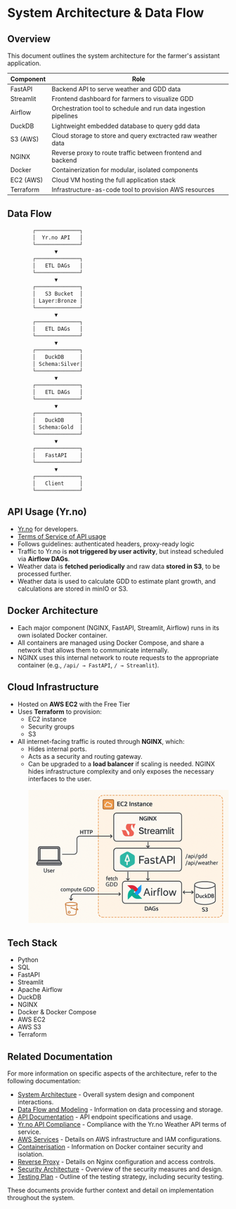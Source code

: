 # System Architecture & Data Flow

## Overview

This document outlines the system architecture for the farmer's assistant application.


| Component | Role                                                            |
| --------- | --------------------------------------------------------------- |
| FastAPI   | Backend API to serve weather and GDD data                       |
| Streamlit | Frontend dashboard for farmers to visualize GDD                 |
| Airflow   | Orchestration tool to schedule and run data ingestion pipelines |
| DuckDB    | Lightweight embedded database to query gdd data       |
| S3 (AWS)  | Cloud storage to store and query exctracted raw weather data    |
| NGINX     | Reverse proxy to route traffic between frontend and backend     |
| Docker    | Containerization for modular, isolated components               |
| EC2 (AWS) | Cloud VM hosting the full application stack                     |
| Terraform | Infrastructure-as-code tool to provision AWS resources          |

## Data Flow

            ┌──────────────┐
            │  Yr.no API   │
            └──────────────┘
                   ▼
            ┌──────────────┐
            │   ETL DAGs   │
            └──────────────┘
                   ▼
            ┌──────────────┐
            │   S3 Bucket  │
            │ Layer:Bronze │
            └──────────────┘
                   ▼
            ┌──────────────┐
            │   ETL DAGs   │
            └──────────────┘
                   ▼
            ┌──────────────┐
            │   DuckDB     │
            │ Schema:Silver│
            └──────────────┘
                   ▼
            ┌──────────────┐
            │   ETL DAGs   │
            └──────────────┘
                   ▼
            ┌──────────────┐
            │   DuckDB     │
            │ Schema:Gold  │
            └──────────────┘
                   ▼
            ┌──────────────┐
            │   FastAPI    │
            └──────────────┘
                   ▼
            ┌──────────────┐
            │   Client     │
            └──────────────┘

## API Usage (Yr.no)

- [Yr.no](https://developer.yr.no/) for developers.
- [Terms of Service of API usage](https://developer.yr.no/doc/TermsOfService/)
- Follows guidelines: authenticated headers, proxy-ready logic
- Traffic to Yr.no is **not triggered by user activity**, but instead scheduled via **Airflow DAGs**.
- Weather data is **fetched periodically** and raw data **stored in S3**, to be processed further.
- Weather data is used to calculate GDD to estimate plant growth, and calculations are stored in minIO or S3.

## Docker Architecture

- Each major component (NGINX, FastAPI, Streamlit, Airflow) runs in its own isolated Docker container.
- All containers are managed using Docker Compose, and share a network that allows them to communicate internally.
- NGINX uses this internal network to route requests to the appropriate container (e.g., `/api/ → FastAPI`, `/ → Streamlit`).

## Cloud Infrastructure

- Hosted on **AWS EC2** with the Free Tier
- Uses **Terraform** to provision:
  - EC2 instance
  - Security groups
  - S3
- All internet-facing traffic is routed through **NGINX**, which:
  - Hides internal ports.
  - Acts as a security and routing gateway.
  - Can be upgraded to a **load balancer** if scaling is needed. NGINX hides infrastructure complexity and only exposes the necessary interfaces to the user.
    <br><br>
    <img src="./images/1-architechture-and-flow.png" width="500" />

## Tech Stack

- Python
- SQL
- FastAPI
- Streamlit
- Apache Airflow
- DuckDB
- NGINX
- Docker & Docker Compose
- AWS EC2
- AWS S3
- Terraform

## Related Documentation

For more information on specific aspects of the architecture, refer to the following documentation:

- [System Architecture](./system-architecture.md) - Overall system design and component interactions.
- [Data Flow and Modeling](./data-flow-and-modeling.md) - Information on data processing and storage.
- [API Documentation](./api-documentation.md) - API endpoint specifications and usage.
- [Yr.no API Compliance](./yrno-api-compliance.md) - Compliance with the Yr.no Weather API terms of service.
- [AWS Services](./aws-services.md) - Details on AWS infrastructure and IAM configurations.
- [Containerisation](./containerisation.md) - Information on Docker container security and isolation.
- [Reverse Proxy](./reverse-proxy.md) - Details on Nginx configuration and access controls.
- [Security Architecture](./security-architecture.md) - Overview of the security measures and design.
- [Testing Plan](./testing-plan.md) - Outline of the testing strategy, including security testing.

These documents provide further context and detail on implementation throughout the system.